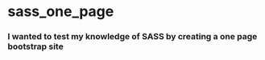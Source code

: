 # sass_one_page
  ### I wanted to test my knowledge of SASS by creating a one page bootstrap site
  
